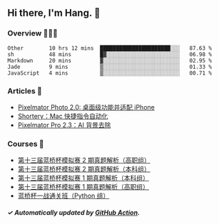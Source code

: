 ## Hi there, I'm Hang. 👋

### Overview 👨🏻‍💻

<!--START_SECTION:waka-->
```text
Other        10 hrs 12 mins  ██████████████████████░░░   87.63 % 
sh           48 mins         █▓░░░░░░░░░░░░░░░░░░░░░░░   06.98 % 
Markdown     20 mins         ▓░░░░░░░░░░░░░░░░░░░░░░░░   02.95 % 
Jade         9 mins          ▒░░░░░░░░░░░░░░░░░░░░░░░░   01.33 % 
JavaScript   4 mins          ▒░░░░░░░░░░░░░░░░░░░░░░░░   00.71 % 
```
<!--END_SECTION:waka-->

### Articles 📝

<!-- BLOG:START -->
- [Pixelmator Photo 2.0: 桌面级功能并适配 iPhone](https://huhuhang.com/post/product-hunt/product-hunt-n250?from=github)
- [Shortery：Mac 快捷指令自动化](https://huhuhang.com/post/product-hunt/product-hunt-n249?from=github)
- [Pixelmator Pro 2.3：AI 背景去除](https://huhuhang.com/post/product-hunt/product-hunt-n248?from=github)<!-- BLOG:END -->

### Courses 🔗

<!-- SYL:START -->
- [第十三届蓝桥杯模拟赛 2 期真题解析（高职组）](https://www.lanqiao.cn/courses/7616/)
- [第十三届蓝桥杯模拟赛 2 期真题解析（本科组）](https://www.lanqiao.cn/courses/7615/)
- [第十三届蓝桥杯模拟赛 1 期真题解析（本科组）](https://www.lanqiao.cn/courses/5719/)
- [第十三届蓝桥杯模拟赛 1 期真题解析（高职组）](https://www.lanqiao.cn/courses/5718/)
- [蓝桥杯一战通关班（Python 组）](https://www.lanqiao.cn/courses/5494/)
<!-- SYL:END -->

##### ✓ Automatically updated by [GitHub Action](https://github.com/huhuhang/huhuhang/actions).
